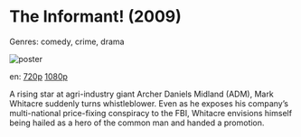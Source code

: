 # The Informant! (2009)

Genres: comedy, crime, drama

![poster](http://image.tmdb.org/t/p/w500/6882EDewH5SMvNMvET60oZv8fS4.jpg)

en:
  [720p](magnet:?xt=urn:btih:6733C32E6E27045FC6DF7FC21526CCDD08B80EB2&tr=udp://glotorrents.pw:6969/announce&tr=udp://tracker.opentrackr.org:1337/announce&tr=udp://torrent.gresille.org:80/announce&tr=udp://tracker.openbittorrent.com:80&tr=udp://tracker.coppersurfer.tk:6969&tr=udp://tracker.leechers-paradise.org:6969&tr=udp://p4p.arenabg.ch:1337&tr=udp://tracker.internetwarriors.net:1337)
  [1080p](magnet:?xt=urn:btih:B38D431FBB33878FF45BAE5BC6BBF251577A1710&tr=udp://glotorrents.pw:6969/announce&tr=udp://tracker.opentrackr.org:1337/announce&tr=udp://torrent.gresille.org:80/announce&tr=udp://tracker.openbittorrent.com:80&tr=udp://tracker.coppersurfer.tk:6969&tr=udp://tracker.leechers-paradise.org:6969&tr=udp://p4p.arenabg.ch:1337&tr=udp://tracker.internetwarriors.net:1337)
  


A rising star at agri-industry giant Archer Daniels Midland (ADM), Mark Whitacre suddenly turns whistleblower. Even as he exposes his company’s multi-national price-fixing conspiracy to the FBI, Whitacre envisions himself being hailed as a hero of the common man and handed a promotion.